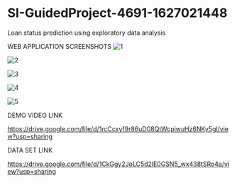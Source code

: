 # SI-GuidedProject-4691-1627021448

Loan status prediction using exploratory data analysis

WEB APPLICATION SCREENSHOTS
![1](https://user-images.githubusercontent.com/88151701/127605089-dd3f7034-2742-4aa9-881c-487c50e2d9c1.PNG)

![2](https://user-images.githubusercontent.com/88151701/127605099-f1a721c4-f028-4e3d-bfd8-fdacc23024a0.png)

![3](https://user-images.githubusercontent.com/88151701/127605121-75f8ce41-4f5e-4b36-9e59-0d0f41955259.png)

![4](https://user-images.githubusercontent.com/88151701/127605134-8f35fb4a-855a-4fee-ba9f-159559bcd653.PNG)

![5](https://user-images.githubusercontent.com/88151701/127605345-bf8f8ae8-7c6e-424e-a399-47b10e88ee8d.png)



DEMO VIDEO LINK

https://drive.google.com/file/d/1rcCcxyf9r86uD08QtWcpiwuHz6NKy5gl/view?usp=sharing

DATA SET LINK

https://drive.google.com/file/d/1CkGgy2JoLC5d2lE0GSN5_wx438tSRo4a/view?usp=sharing

